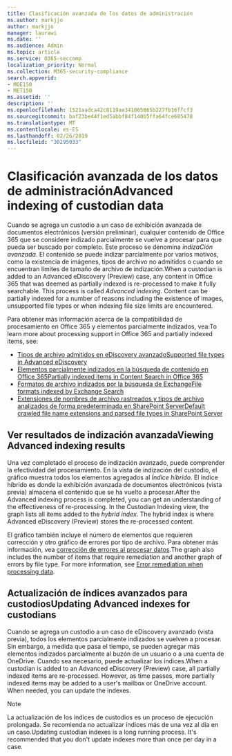```yaml
---
title: Clasificación avanzada de los datos de administración
ms.author: markjjo
author: markjjo
manager: laurawi
ms.date: ''
ms.audience: Admin
ms.topic: article
ms.service: O365-seccomp
localization_priority: Normal
ms.collection: M365-security-compliance
search.appverid:
- MOE150
- MET150
ms.assetid: ''
description: ''
ms.openlocfilehash: 1521aadca42c8119ae341065865b227fb16ffcf3
ms.sourcegitcommit: baf23be44f1ed5abbf84f140b5ffa64fce605478
ms.translationtype: MT
ms.contentlocale: es-ES
ms.lasthandoff: 02/26/2019
ms.locfileid: "30295033"
---
```

# <a name="advanced-indexing-of-custodian-data"></a><span data-ttu-id="9fc99-102">Clasificación avanzada de los datos de administración</span><span class="sxs-lookup"><span data-stu-id="9fc99-102">Advanced indexing of custodian data</span></span>

<span data-ttu-id="9fc99-p101">Cuando se agrega un custodio a un caso de exhibición avanzada de documentos electrónicos (versión preliminar), cualquier contenido de Office 365 que se considere indizado parcialmente se vuelve a procesar para que pueda ser buscado por completo.  Este proceso se denomina *indizaCión avanzada*. El contenido se puede indizar parcialmente por varios motivos, como la existencia de imágenes, tipos de archivo no admitidos o cuando se encuentran límites de tamaño de archivo de indización.</span><span class="sxs-lookup"><span data-stu-id="9fc99-p101">When a custodian is added to an Advanced eDiscovery (Preview) case, any content in Office 365 that was deemed as partially indexed is re-processed to make it fully searchable.  This process is called *Advanced indexing*. Content can be partially indexed for a number of reasons including the existence of images, unsupported file types or when indexing file size limits are encountered.</span></span>

<span data-ttu-id="9fc99-106">Para obtener más información acerca de la compatibilidad de procesamiento en Office 365 y elementos parcialmente indizados, vea:</span><span class="sxs-lookup"><span data-stu-id="9fc99-106">To learn more about processing support in Office 365 and partially indexed items, see:</span></span>

- [<span data-ttu-id="9fc99-107">Tipos de archivo admitidos en eDiscovery avanzado</span><span class="sxs-lookup"><span data-stu-id="9fc99-107">Supported file types in Advanced eDiscovery</span></span>](supported-filetypes-ediscovery20.md)
- [<span data-ttu-id="9fc99-108">Elementos parcialmente indizados en la búsqueda de contenido en Office 365</span><span class="sxs-lookup"><span data-stu-id="9fc99-108">Partially indexed items in Content Search in Office 365</span></span>](https://docs.microsoft.com/en-us/office365/securitycompliance/partially-indexed-items-in-content-search)
- [<span data-ttu-id="9fc99-109">Formatos de archivo indizados por la búsqueda de Exchange</span><span class="sxs-lookup"><span data-stu-id="9fc99-109">File formats indexed by Exchange Search</span></span>](https://docs.microsoft.com/en-us/exchange/file-formats-indexed-by-exchange-search-exchange-2013-help)
- [<span data-ttu-id="9fc99-110">Extensiones de nombres de archivo rastreados y tipos de archivo analizados de forma predeterminada en SharePoint Server</span><span class="sxs-lookup"><span data-stu-id="9fc99-110">Default crawled file name extensions and parsed file types in SharePoint Server</span></span>](https://docs.microsoft.com/en-us/SharePoint/technical-reference/default-crawled-file-name-extensions-and-parsed-file-types)

## <a name="viewing-advanced-indexing-results"></a><span data-ttu-id="9fc99-111">Ver resultados de indización avanzada</span><span class="sxs-lookup"><span data-stu-id="9fc99-111">Viewing Advanced indexing results</span></span>

<span data-ttu-id="9fc99-p102">Una vez completado el proceso de indización avanzado, puede comprender la efectividad del procesamiento.  En la vista de indización del custodio, el gráfico muestra todos los elementos agregados al *Índice híbrido*.  El índice híbrido es donde la exhibición avanzada de documentos electrónicos (vista previa) almacena el contenido que se ha vuelto a procesar.</span><span class="sxs-lookup"><span data-stu-id="9fc99-p102">After the Advanced indexing process is completed, you can get an understanding of the effectiveness of re-processing.  In the Custodian Indexing view, the graph lists all items added to the *hybrid index*.  The hybrid index is where Advanced eDiscovery (Preview) stores the re-processed content.</span></span>

<span data-ttu-id="9fc99-p103">El gráfico también incluye el número de elementos que requieren corrección y otro gráfico de errores por tipo de archivo. Para obtener más información, vea [corrección de errores al procesar datos](error-remediation.md).</span><span class="sxs-lookup"><span data-stu-id="9fc99-p103">The graph also includes the number of items that require remediation and another graph of errors by file type. For more information, see [Error remediation when processing data](error-remediation.md).</span></span>

## <a name="updating-advanced-indexes-for-custodians"></a><span data-ttu-id="9fc99-117">Actualización de índices avanzados para custodios</span><span class="sxs-lookup"><span data-stu-id="9fc99-117">Updating Advanced indexes for custodians</span></span>

<span data-ttu-id="9fc99-p104">Cuando se agrega un custodio a un caso de eDiscovery avanzado (vista previa), todos los elementos parcialmente indizados se vuelven a procesar. Sin embargo, a medida que pasa el tiempo, se pueden agregar más elementos indizados parcialmente al buzón de un usuario o a una cuenta de OneDrive.  Cuando sea necesario, puede actualizar los índices.</span><span class="sxs-lookup"><span data-stu-id="9fc99-p104">When a custodian is added to an Advanced eDiscovery (Preview) case, all partially indexed items are re-processed. However, as time passes, more partially indexed items may be added to a user's mailbox or OneDrive account.  When needed, you can update the indexes.</span></span>

> [!NOTE]
> <span data-ttu-id="9fc99-p105">La actualización de los índices de custodios es un proceso de ejecución prolongada. Se recomienda no actualizar índices más de una vez al día en un caso.</span><span class="sxs-lookup"><span data-stu-id="9fc99-p105">Updating custodian indexes is a long running process. It's recommended that you don't update indexes more than once per day in a case.</span></span>
